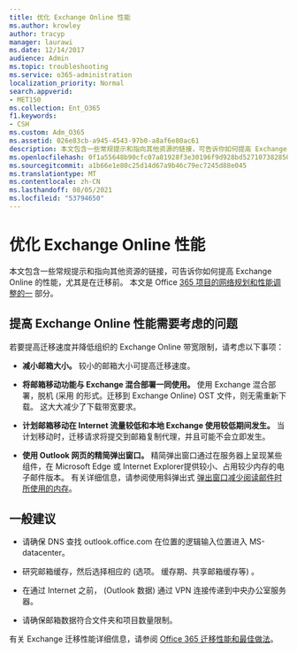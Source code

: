 ```yaml
---
title: 优化 Exchange Online 性能
ms.author: krowley
author: tracyp
manager: laurawi
ms.date: 12/14/2017
audience: Admin
ms.topic: troubleshooting
ms.service: o365-administration
localization_priority: Normal
search.appverid:
- MET150
ms.collection: Ent_O365
f1.keywords:
- CSH
ms.custom: Adm_O365
ms.assetid: 026e83cb-a945-4543-97b0-a8af6e80ac61
description: 本文包含一些常规提示和指向其他资源的链接，可告诉你如何提高 Exchange Online 的性能。
ms.openlocfilehash: 0f1a55648b90cfc07a81928f3e30196f9d928bd5271073828500e58138a4007c
ms.sourcegitcommit: a1b66e1e80c25d14d67a9b46c79ec7245d88e045
ms.translationtype: MT
ms.contentlocale: zh-CN
ms.lasthandoff: 08/05/2021
ms.locfileid: "53794650"
---
```

# <a name="tune-exchange-online-performance"></a>优化 Exchange Online 性能

本文包含一些常规提示和指向其他资源的链接，可告诉你如何提高 Exchange Online 的性能，尤其是在迁移前。 本文是 Office [365 项目的网络规划和性能调整的一](./network-planning-and-performance.md) 部分。
   
## <a name="things-to-consider-in-order-to-improve-exchange-online-performance"></a>提高 Exchange Online 性能需要考虑的问题

若要提高迁移速度并降低组织的 Exchange Online 带宽限制，请考虑以下事项：
  
- **减小邮箱大小。** 较小的邮箱大小可提高迁移速度。 
    
- **将邮箱移动功能与 Exchange 混合部署一同使用。** 使用 Exchange 混合部署，脱机 (采用 的形式。迁移到 Exchange Online) OST 文件，则无需重新下载。 这大大减少了下载带宽要求。 
    
- **计划邮箱移动在 Internet 流量较低和本地 Exchange 使用较低期间发生。** 当计划移动时，迁移请求将提交到邮箱复制代理，并且可能不会立即发生。 
    
- **使用 Outlook 网页的精简弹出窗口。** 精简弹出窗口通过在服务器上呈现某些组件，在 Microsoft Edge 或 Internet Explorer提供较小、占用较少内存的电子邮件版本。 有关详细信息，请参阅使用斜弹出式 [弹出窗口减少阅读邮件时所使用的内存](https://support.office.com/article/a6d6ba01-2562-4c3d-a8f1-78748dd506cf)。


## <a name="general-advice"></a>一般建议

- 请确保 DNS 查找 outlook.office.com 在位置的逻辑输入位置进入 MS-datacenter。

- 研究邮箱缓存，然后选择相应的 (选项。 缓存期、共享邮箱缓存等) 。

- 在通过 Internet 之前， (Outlook 数据) 通过 VPN 连接传递到中央办公室服务器。

- 请确保邮箱数据符合文件夹和项目数量限制。
    
有关 Exchange 迁移性能详细信息，请参阅 [Office 365 迁移性能和最佳做法](https://support.office.com/article/d9acb371-fd6c-4c14-aa8e-db5cbe39aa57)。
